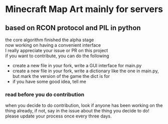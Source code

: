 # Minecraft Map Art mainly for servers
## based on RCON protocol and PIL in python
the core algorithm finished the alpha stage  
now working on having a convenient interface  
I really appreciate your issue or PR on this project  
if you want to contribute, you can do the following  
+ create a new file in your fork, write a GUI interface for main.py
+ create a new file in your fork, write a dictionary like the one in main.py, but mark the version of the game the dict is for  
+ if you have some good idea, tell me
### read before you do contribution
when you decide to do contribution, look if anyone has been working on the thing already, if not, say in the issue about the thing you decide to do!  
please update your process once every three days.  